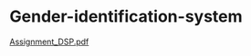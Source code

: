 # Gender-identification-system 
[Assignment_DSP.pdf](https://github.com/Maya-faisal/Gender-identification-system/files/14592917/Assignment_DSP.pdf)
